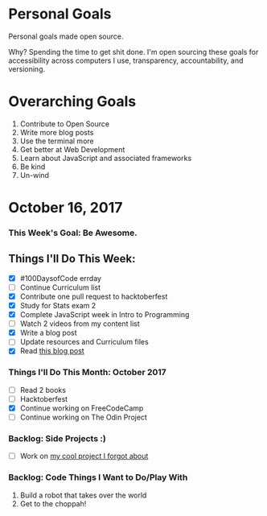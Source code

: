
Personal Goals
==============

Personal goals made open source.

Why? Spending the time to get shit done. I'm open sourcing these goals for accessibility across computers I use, transparency, accountability, and versioning.

# Overarching Goals
1. Contribute to Open Source
2. Write more blog posts
3. Use the terminal more
4. Get better at Web Development
5. Learn about JavaScript and associated frameworks
6. Be kind
7. Un-wind

# October 16, 2017

### This Week's Goal: Be Awesome.

## Things I'll Do This Week:
- [x] #100DaysofCode errday
- [ ] Continue Curriculum list
- [x] Contribute one pull request to hacktoberfest
- [x] Study for Stats exam 2
- [x] Complete JavaScript week in Intro to Programming
- [ ] Watch 2 videos from my content list
- [x] Write a blog post
- [ ] Update resources and Curriculum files
- [x] Read [this blog post](http://una.github.io/personal-goals-guide)

### Things I'll Do This Month: October 2017
- [ ] Read 2 books
- [ ] Hacktoberfest
- [x] Continue working on FreeCodeCamp 
- [ ] Continue working on The Odin Project

### Backlog: Side Projects :)
- [ ] Work on [my cool project I forgot about](http://google.com)

### Backlog: Code Things I Want to Do/Play With
1. Build a robot that takes over the world
2. Get to the choppah!
